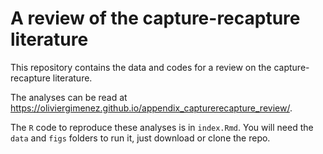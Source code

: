 # A review of the capture-recapture literature

This repository contains the data and codes for a review on the capture-recapture literature. 

The analyses can be read at <https://oliviergimenez.github.io/appendix_capturerecapture_review/>. 

The `R` code to reproduce these analyses is in `index.Rmd`. You will need the `data` and `figs` folders to run it, just download or clone the repo. 
